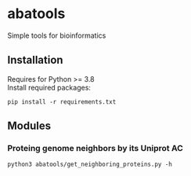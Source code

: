 # abatools
Simple tools for bioinformatics  

## Installation
Requires for Python >= 3.8  
Install required packages:
```
pip install -r requirements.txt
```

## Modules

### Proteing genome neighbors by its Uniprot AC
```
python3 abatools/get_neighboring_proteins.py -h
```

